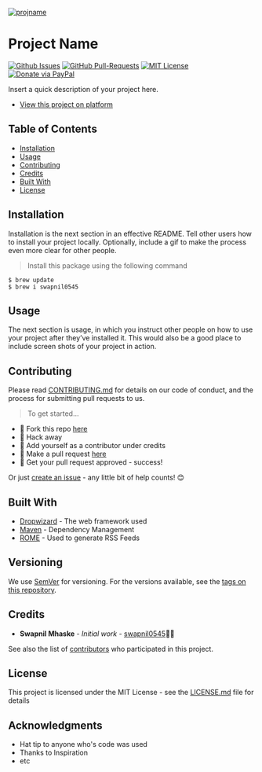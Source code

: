 [![projname](https://avatars1.githubusercontent.com/u/4284691?v=3&s=200)](http://projname.com)

# Project Name

[![Github Issues](https://img.shields.io/github/issues/swapnil0545/readme.svg?style=flat-square)](https://github.com/swapnil0545/readme/issues) [![GitHub  Pull-Requests](https://img.shields.io/github/issues-pr/fvcproductions/readme.svg?style=flat-square)](https://github.com/fvcproductions/readme/pulls) [![MIT License](http://img.shields.io/:license-mit-blue.svg?style=flat-square)](http://badges.mit-license.org) [![Donate via PayPal](https://img.shields.io/badge/Donate-PayPal-blue.svg?style=flat-square)](http://paypal.me/fvcproductions)

Insert a quick description of your project here.

- [View this project on platform]()

## Table of Contents

- [Installation](#installation)
- [Usage](#usage)
- [Contributing](#contributing)
- [Credits](#credits)
- [Built With](#built-with)
- [License](#license)

## Installation

Installation is the next section in an effective README. Tell other users how to install your project locally. Optionally, include a gif to make the process even more clear for other people.

> Install this package using the following command

```shell
$ brew update
$ brew i swapnil0545
```

## Usage

The next section is usage, in which you instruct other people on how to use your project after they’ve installed it. This would also be a good place to include screen shots of your project in action.

## Contributing

Please read [CONTRIBUTING.md](https://gist.github.com/PurpleBooth/b24679402957c63ec426) for details on our code of conduct, and the process for submitting pull requests to us.
> To get started...

- 🍴 Fork this repo [here](https://github.com/swapnil0545/readme-templates#fork-destination-box)
- 🔨 Hack away
- 👥 Add yourself as a contributor under credits
- 🔧 Make a pull request [here](https://github.com/swapnil0545/readme-templates/compare)
- 🎉 Get your pull request approved - success!

Or just [create an issue](https://github.com/swapnil0545/readme-templates/issues) - any little bit of help counts! 😊
## Built With

* [Dropwizard](http://www.dropwizard.io/1.0.2/docs/) - The web framework used
* [Maven](https://maven.apache.org/) - Dependency Management
* [ROME](https://rometools.github.io/rome/) - Used to generate RSS Feeds

## Versioning

We use [SemVer](http://semver.org/) for versioning. For the versions available, see the [tags on this repository](https://github.com/your/project/tags). 

## Credits

* **Swapnil Mhaske** - *Initial work* - [swapnil0545](https://github.com/swapnil0545)🍓🍫

See also the list of [contributors](https://github.com/your/project/contributors) who participated in this project.

## License

This project is licensed under the MIT License - see the [LICENSE.md](LICENSE.md) file for details

## Acknowledgments

* Hat tip to anyone who's code was used
* Thanks to Inspiration
* etc
